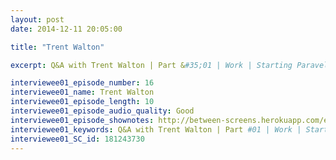 ```yaml
---
layout: post
date: 2014-12-11 20:05:00

title: "Trent Walton"

excerpt: Q&A with Trent Walton | Part &#35;01 | Work | Starting Paravel & Team | Home | Texas | Famous & infamous

interviewee01_episode_number: 16
interviewee01_name: Trent Walton
interviewee01_episode_length: 10
interviewee01_episode_audio_quality: Good
interviewee01_episode_shownotes: http://between-screens.herokuapp.com/episodes/16
interviewee01_keywords: Q&A with Trent Walton | Part #01 | Work | Starting Paravel & Team | Home | Texas | Famous & infamous
interviewee01_SC_id: 181243730
---
```

